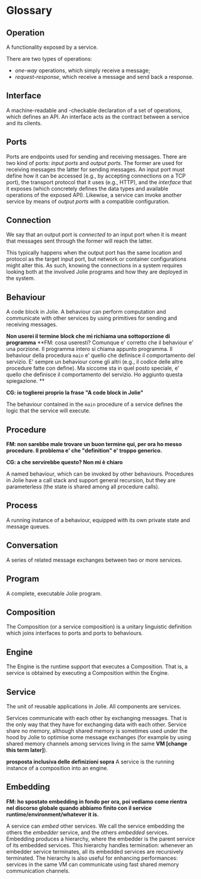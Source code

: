 # Glossary

## Operation

A functionality exposed by a service.

There are two types of operations:
- _one-way_ operations, which simply receive a message;
- _request-response_, which receive a message and send back a response.

## Interface

A machine-readable and -checkable declaration of a set of operations, which defines an API.
An interface acts as the contract between a service and its clients.

## Ports

Ports are endpoints used for sending and receiving messages.
There are two kind of ports: _input ports_ and _output ports_.
The former are used for receiving messages the latter for sending messages.
An input port must define how it can be accessed (e.g., by accepting connections on a TCP port),
the transport protocol that it uses (e.g., HTTP), and the _interface_
that it exposes (which concretely defines the data types and available operations of the exposed API).
Likewise, a service can invoke another service by means of _output ports_ with a compatible configuration.

## Connection

We say that an output port is _connected to_ an input port when it is meant that messages sent through the former will reach the latter.

This typically happens when the output port has the same location and protocol as the target input port, but
network or container configurations might alter this. As such, knowing the connections in a system requires looking both at 
the involved Jolie programs and how they are deployed in the system.

## Behaviour

A code block in Jolie. A behaviour can perform computation and communicate with other services by using primitives for sending and receiving messages.

**Non userei il termine block che mi richiama una sottoporzione di programma**
**FM: cosa useresti? Comunque e' corretto che il behaviour e' una porzione. Il programma intero si chiama appunto programma.
Il behaviour della procedura `main` e' quello che definisce il comportamento del servizio. E' sempre un behaviour come gli altri (e.g., il codice delle altre procedure fatte con define). Ma siccome sta in quel posto speciale, e' quello che definisce il comportamento del servizio. Ho aggiunto questa spiegazione. 
**

**CG: io toglierei proprio la frase "A code block in Jolie"**

The behaviour contained in the `main` procedure of a service defines the logic that the service will execute.

## Procedure

**FM: non sarebbe male trovare un buon termine qui, per ora ho messo procedure. Il problema e' che "definition" e' troppo generico.**

**CG: a che servirebbe questo? Non mi è chiaro**

A named behaviour, which can be invoked by other behaviours. Procedures in Jolie have a call stack and support general recursion, but they are parameterless (the state is shared among all procedure calls).

## Process

A running instance of a behaviour, equipped with its own private state and message queues.

## Conversation

A series of related message exchanges between two or more services.

## Program

A complete, executable Jolie program.

## Composition
The Composition (or a service composition) is a unitary linguistic definition which joins interfaces to ports and ports to behaviours.

## Engine
The Engine is the runtime support that executes a Composition. That is, a service is obtained by executing a Composition within the Engine.

## Service

The unit of reusable applications in Jolie. All components are services.

Services communicate with each other by exchanging messages.
That is the only way that they have for exchanging data with each other.
Service share no memory, although shared memory is sometimes used under the hood by Jolie to
optimise some message exchanges (for example by using shared memory channels among services living in
the same **VM [change this term later]**).

**prosposta inclusiva delle definizioni sopra**
A service is the running instance of a composition into an engine. 


## Embedding

**FM: ho spostato embedding in fondo per ora, poi vediamo come rientra nel discorso globale quando abbiamo finito con il service runtime/environment/whatever it is.**

A service can _embed_ other services. We call the service embedding the others the _embedder_ service, and the others _embedded_ services.
Embedding produces a hierarchy, where the embedder is the parent service of
its embedded services. This hierarchy handles termination: whenever an embedder service terminates, all its embedded services
are recursively terminated. The hierarchy is also useful for enhancing performances: services in the same
VM can communicate using fast shared memory communication channels.
